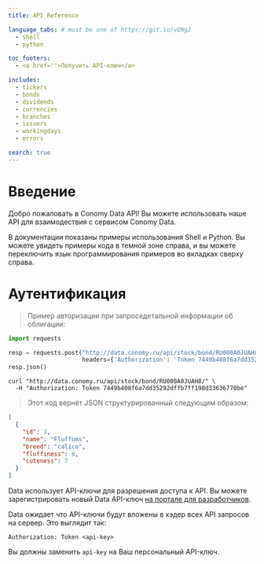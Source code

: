 ```yaml
---
title: API Reference

language_tabs: # must be one of https://git.io/vQNgJ
  - shell
  - python

toc_footers:
  - <a href=''>Получить API-ключ</a>

includes:
  - tickers
  - bonds
  - dividends
  - currencies
  - branches
  - issuers
  - workingdays
  - errors

search: true
---
```


# Введение

Добро пожаловать в  Conomy Data  API!   Вы можете использовать наше API для взаимодествия с сервисом Conomy Data.

В документации показаны примеры использования Shell и Python. Вы можете увидеть примеры кода в темной зоне справа, и вы можете переключить язык программирования примеров во вкладках сверху справа.

# Аутентификация

> Пример авторизации при запроседетальной информации об облигации:

```python
import requests

resp = requests.post("http://data.conomy.ru/api/stock/bond/RU000A0JUAH8/",
                     headers={'Authorization': 'Token 7449b408f6a7dd35292dffb7ff198d33636770be'})
resp.json()

```

```shell 
curl "http://data.conomy.ru/api/stock/bond/RU000A0JUAH8/" \
  -H "Authorization: Token 7449b408f6a7dd35292dffb7ff198d33636770be"
```

> Этот код вернёт JSON структурированный следующим образом:

```json
[
  {
    "id": 1,
    "name": "Fluffums",
    "breed": "calico",
    "fluffiness": 6,
    "cuteness": 7
  }
]
```

Data использует API-ключи для разрешения доступа к API. Вы можете зарегистрировать новый Data API-ключ [на портале для разработчиков](http://conomy.ru/developers).

Data ожидает что API-ключи будут вложены в хэдер всех API запросов на сервер. Это выглядит так:

`Authorization: Token <api-key>`

<aside class="notice">
Вы должны заменить <code>api-key</code> на Ваш персональный API-ключ.
</aside>


